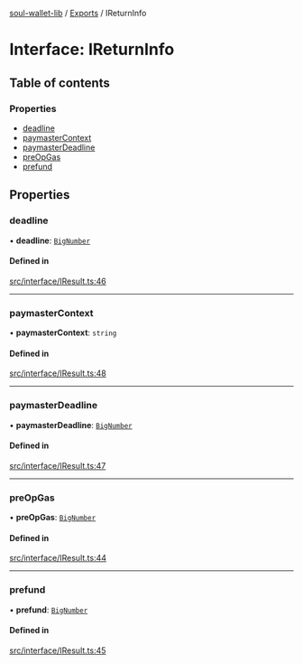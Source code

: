 [soul-wallet-lib](../README.md) / [Exports](../modules.md) / IReturnInfo

# Interface: IReturnInfo

## Table of contents

### Properties

- [deadline](IReturnInfo.md#deadline)
- [paymasterContext](IReturnInfo.md#paymastercontext)
- [paymasterDeadline](IReturnInfo.md#paymasterdeadline)
- [preOpGas](IReturnInfo.md#preopgas)
- [prefund](IReturnInfo.md#prefund)

## Properties

### deadline

• **deadline**: [`BigNumber`](../classes/internal_.BigNumber.md)

#### Defined in

[src/interface/IResult.ts:46](https://github.com/proofofsoulprotocol/soulwalletlib/blob/93d2029/src/interface/IResult.ts#L46)

___

### paymasterContext

• **paymasterContext**: `string`

#### Defined in

[src/interface/IResult.ts:48](https://github.com/proofofsoulprotocol/soulwalletlib/blob/93d2029/src/interface/IResult.ts#L48)

___

### paymasterDeadline

• **paymasterDeadline**: [`BigNumber`](../classes/internal_.BigNumber.md)

#### Defined in

[src/interface/IResult.ts:47](https://github.com/proofofsoulprotocol/soulwalletlib/blob/93d2029/src/interface/IResult.ts#L47)

___

### preOpGas

• **preOpGas**: [`BigNumber`](../classes/internal_.BigNumber.md)

#### Defined in

[src/interface/IResult.ts:44](https://github.com/proofofsoulprotocol/soulwalletlib/blob/93d2029/src/interface/IResult.ts#L44)

___

### prefund

• **prefund**: [`BigNumber`](../classes/internal_.BigNumber.md)

#### Defined in

[src/interface/IResult.ts:45](https://github.com/proofofsoulprotocol/soulwalletlib/blob/93d2029/src/interface/IResult.ts#L45)
